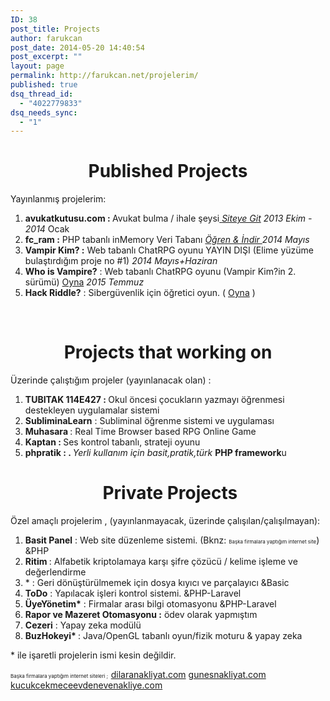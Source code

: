 ```yaml
---
ID: 38
post_title: Projects
author: farukcan
post_date: 2014-05-20 14:40:54
post_excerpt: ""
layout: page
permalink: http://farukcan.net/projelerim/
published: true
dsq_thread_id:
  - "4022779833"
dsq_needs_sync:
  - "1"
---
```

<h1 style="text-align: center;">Published Projects</h1>
Yayınlanmış projelerim:
<ol>
	<li><strong>avukatkutusu.com : </strong>Avukat bulma / ihale şeysi<a href="http://avukatkutusu.com"> <em>Siteye Git</em></a> <em>2013 Ekim - 2014</em> Ocak</li>
	<li><strong>fc_ram :</strong> PHP tabanlı inMemory Veri Tabanı <a href="http://farukcan.net/php/2014/05/fc_ram-inmemorynosql-database-proje/"><em>Öğren &amp; İndir </em></a><em>2014 Mayıs</em></li>
	<li><strong>Vampir Kim? :</strong> Web tabanlı ChatRPG oyunu YAYIN DIŞI (Elime yüzüme bulaştırdığım proje no #1) <em>2014 Mayıs+Haziran</em></li>
	<li><strong>Who is Vampire?</strong> : Web tabanlı ChatRPG oyunu (Vampir Kim?in 2. sürümü) <a title="Who is Vampire" href="http://whoisvampire.com">Oyna</a> <em>2015 Temmuz</em></li>
	<li><strong>Hack Riddle?</strong> : Sibergüvenlik için öğretici oyun. ( <a href="http://hack.farukcan.net">Oyna</a> )</li>
</ol>
&nbsp;
<h1 style="text-align: center;">Projects that working on</h1>
Üzerinde çalıştığım projeler (yayınlanacak olan) :
<ol>
	<li><strong>TUBITAK 114E427 : </strong>Okul öncesi çocukların yazmayı öğrenmesi destekleyen uygulamalar sistemi</li>
	<li><strong>SubliminaLearn</strong> : Subliminal öğrenme sistemi ve uygulaması</li>
	<li><strong>Muhasara </strong>: Real Time Browser based RPG Online Game</li>
	<li><strong>Kaptan : </strong>Ses kontrol tabanlı, strateji oyunu</li>
	<li><strong>phpratik : . </strong><em>Yerli kullanım için basit,pratik,türk </em><strong>PHP framework</strong>u</li>
</ol>
<h1 style="text-align: center;"> Private Projects</h1>
Özel amaçlı projelerim , (yayınlanmayacak, üzerinde çalışılan/çalışılmayan):
<ol>
	<li><strong>Basit Panel</strong> : Web site düzenleme sistemi. (Bknz: <span style="font-size: 8px;">Başka firmalara yaptığım internet site</span>) &amp;PHP</li>
	<li><strong>Ritim </strong>: Alfabetik kriptolamaya karşı şifre çözücü / kelime işleme ve değerlendirme</li>
	<li>* : Geri dönüştürülmemek için dosya kıyıcı ve parçalayıcı &amp;Basic</li>
	<li><strong>ToDo</strong> : Yapılacak işleri kontrol sistemi. &amp;PHP-Laravel</li>
	<li><strong>ÜyeYönetim*</strong> : Firmalar arası bilgi otomasyonu &amp;PHP-Laravel</li>
	<li><strong>Rapor ve Mazeret Otomasyonu :</strong> ödev olarak yapmıştım</li>
	<li><strong>Cezeri</strong> : Yapay zeka modülü</li>
	<li><strong>BuzHokeyi* </strong>: Java/OpenGL tabanlı oyun/fizik moturu &amp; yapay zeka</li>
</ol>
* ile işaretli projelerin ismi kesin değildir.

<span style="font-size: 8px;">Başka firmalara yaptığım internet siteleri ;  </span><a href="http://www.dilaranakliyat.com">dilaranakliyat.com</a> <a href="http://www.gunesnakliyat.com">gunesnakliyat.com</a> <a href="http://kucukcekmeceevdenevenakliye.com">kucukcekmeceevdenevenakliye.com</a>